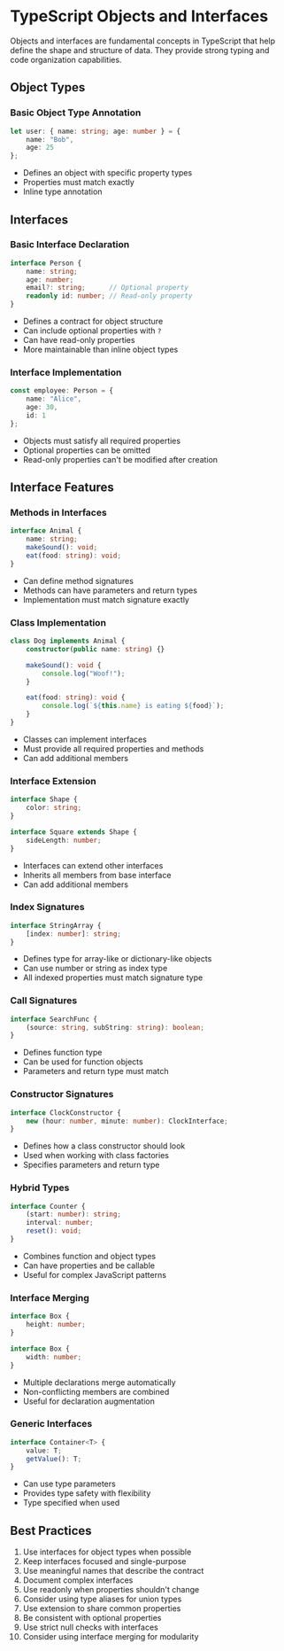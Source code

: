 # TypeScript Objects and Interfaces

Objects and interfaces are fundamental concepts in TypeScript that help define the shape and structure of data. They provide strong typing and code organization capabilities.

## Object Types

### Basic Object Type Annotation
```typescript
let user: { name: string; age: number } = {
    name: "Bob",
    age: 25
};
```
- Defines an object with specific property types
- Properties must match exactly
- Inline type annotation

## Interfaces

### Basic Interface Declaration
```typescript
interface Person {
    name: string;
    age: number;
    email?: string;      // Optional property
    readonly id: number; // Read-only property
}
```
- Defines a contract for object structure
- Can include optional properties with `?`
- Can have read-only properties
- More maintainable than inline object types

### Interface Implementation
```typescript
const employee: Person = {
    name: "Alice",
    age: 30,
    id: 1
};
```
- Objects must satisfy all required properties
- Optional properties can be omitted
- Read-only properties can't be modified after creation

## Interface Features

### Methods in Interfaces
```typescript
interface Animal {
    name: string;
    makeSound(): void;
    eat(food: string): void;
}
```
- Can define method signatures
- Methods can have parameters and return types
- Implementation must match signature exactly

### Class Implementation
```typescript
class Dog implements Animal {
    constructor(public name: string) {}

    makeSound(): void {
        console.log("Woof!");
    }

    eat(food: string): void {
        console.log(`${this.name} is eating ${food}`);
    }
}
```
- Classes can implement interfaces
- Must provide all required properties and methods
- Can add additional members

### Interface Extension
```typescript
interface Shape {
    color: string;
}

interface Square extends Shape {
    sideLength: number;
}
```
- Interfaces can extend other interfaces
- Inherits all members from base interface
- Can add additional members

### Index Signatures
```typescript
interface StringArray {
    [index: number]: string;
}
```
- Defines type for array-like or dictionary-like objects
- Can use number or string as index type
- All indexed properties must match signature type

### Call Signatures
```typescript
interface SearchFunc {
    (source: string, subString: string): boolean;
}
```
- Defines function type
- Can be used for function objects
- Parameters and return type must match

### Constructor Signatures
```typescript
interface ClockConstructor {
    new (hour: number, minute: number): ClockInterface;
}
```
- Defines how a class constructor should look
- Used when working with class factories
- Specifies parameters and return type

### Hybrid Types
```typescript
interface Counter {
    (start: number): string;
    interval: number;
    reset(): void;
}
```
- Combines function and object types
- Can have properties and be callable
- Useful for complex JavaScript patterns

### Interface Merging
```typescript
interface Box {
    height: number;
}

interface Box {
    width: number;
}
```
- Multiple declarations merge automatically
- Non-conflicting members are combined
- Useful for declaration augmentation

### Generic Interfaces
```typescript
interface Container<T> {
    value: T;
    getValue(): T;
}
```
- Can use type parameters
- Provides type safety with flexibility
- Type specified when used

## Best Practices
1. Use interfaces for object types when possible
2. Keep interfaces focused and single-purpose
3. Use meaningful names that describe the contract
4. Document complex interfaces
5. Use readonly when properties shouldn't change
6. Consider using type aliases for union types
7. Use extension to share common properties
8. Be consistent with optional properties
9. Use strict null checks with interfaces
10. Consider using interface merging for modularity 